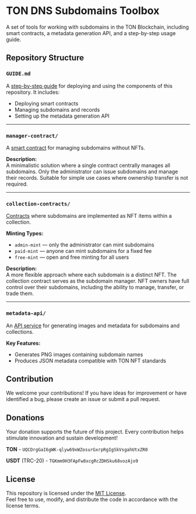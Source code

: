 # TON DNS Subdomains Toolbox

A set of tools for working with subdomains in the TON Blockchain, including smart contracts, a metadata generation API,
and a step-by-step usage guide.

## Repository Structure

### `GUIDE.md`

A [step-by-step guide](GUIDE.md) for deploying and using the components of this repository. It includes:

- Deploying smart contracts
- Managing subdomains and records
- Setting up the metadata generation API

---

### `manager-contract/`

A [smart contract](manager-contract) for managing subdomains without NFTs.

**Description:**  
A minimalistic solution where a single contract centrally manages all subdomains. Only the administrator can issue
subdomains and manage their records. Suitable for simple use cases where ownership transfer is not required.

---

### `collection-contracts/`

[Contracts](collection-contracts) where subdomains are implemented as NFT items within a collection.

**Minting Types:**

- `admin-mint` — only the administrator can mint subdomains
- `paid-mint` — anyone can mint subdomains for a fixed fee
- `free-mint` — open and free minting for all users

**Description:**  
A more flexible approach where each subdomain is a distinct NFT. The collection contract serves as the subdomain
manager. NFT owners have full control over their subdomains, including the ability to manage, transfer, or trade them.

---

### `metadata-api/`

An [API service](metadata-api) for generating images and metadata for subdomains and collections.

**Key Features:**

- Generates PNG images containing subdomain names
- Produces JSON metadata compatible with TON NFT standards

## Contribution

We welcome your contributions! If you have ideas for improvement or have identified a bug, please create an issue or
submit a pull request.

## Donations

Your donation supports the future of this project. Every contribution helps stimulate innovation and sustain
development!

**TON** - `UQCDrgGaI6gWK-qlyw69xWZosurGxrpRgIgSkVsgahUtxZR0`

**USDT** (TRC-20) - `TGKmm9H3FApFw8xcgRcZDHSku68vozAjo9`

## License

This repository is licensed under the [MIT License](LICENSE).  
Feel free to use, modify, and distribute the code in accordance with the license terms.
